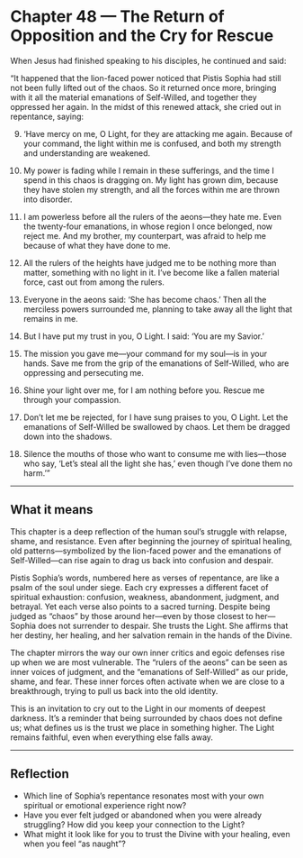 # Chapter 48 — The Return of Opposition and the Cry for Rescue

When Jesus had finished speaking to his disciples, he continued and said:

“It happened that the lion-faced power noticed that Pistis Sophia had still not been fully lifted out of the chaos. So it returned once more, bringing with it all the material emanations of Self-Willed, and together they oppressed her again. In the midst of this renewed attack, she cried out in repentance, saying:

9. ‘Have mercy on me, O Light, for they are attacking me again. Because of your command, the light within me is confused, and both my strength and understanding are weakened.

10. My power is fading while I remain in these sufferings, and the time I spend in this chaos is dragging on. My light has grown dim, because they have stolen my strength, and all the forces within me are thrown into disorder.

11. I am powerless before all the rulers of the aeons—they hate me. Even the twenty-four emanations, in whose region I once belonged, now reject me. And my brother, my counterpart, was afraid to help me because of what they have done to me.

12. All the rulers of the heights have judged me to be nothing more than matter, something with no light in it. I’ve become like a fallen material force, cast out from among the rulers.

13. Everyone in the aeons said: ‘She has become chaos.’ Then all the merciless powers surrounded me, planning to take away all the light that remains in me.

14. But I have put my trust in you, O Light. I said: ‘You are my Savior.’

15. The mission you gave me—your command for my soul—is in your hands. Save me from the grip of the emanations of Self-Willed, who are oppressing and persecuting me.

16. Shine your light over me, for I am nothing before you. Rescue me through your compassion.

17. Don’t let me be rejected, for I have sung praises to you, O Light. Let the emanations of Self-Willed be swallowed by chaos. Let them be dragged down into the shadows.

18. Silence the mouths of those who want to consume me with lies—those who say, ‘Let’s steal all the light she has,’ even though I’ve done them no harm.’”

---

## What it means

This chapter is a deep reflection of the human soul’s struggle with relapse, shame, and resistance. Even after beginning the journey of spiritual healing, old patterns—symbolized by the lion-faced power and the emanations of Self-Willed—can rise again to drag us back into confusion and despair.

Pistis Sophia’s words, numbered here as verses of repentance, are like a psalm of the soul under siege. Each cry expresses a different facet of spiritual exhaustion: confusion, weakness, abandonment, judgment, and betrayal. Yet each verse also points to a sacred turning. Despite being judged as “chaos” by those around her—even by those closest to her—Sophia does not surrender to despair. She trusts the Light. She affirms that her destiny, her healing, and her salvation remain in the hands of the Divine.

The chapter mirrors the way our own inner critics and egoic defenses rise up when we are most vulnerable. The “rulers of the aeons” can be seen as inner voices of judgment, and the “emanations of Self-Willed” as our pride, shame, and fear. These inner forces often activate when we are close to a breakthrough, trying to pull us back into the old identity.

This is an invitation to cry out to the Light in our moments of deepest darkness. It’s a reminder that being surrounded by chaos does not define us; what defines us is the trust we place in something higher. The Light remains faithful, even when everything else falls away.

---

## Reflection

* Which line of Sophia’s repentance resonates most with your own spiritual or emotional experience right now?
* Have you ever felt judged or abandoned when you were already struggling? How did you keep your connection to the Light?
* What might it look like for you to trust the Divine with your healing, even when you feel “as naught”?
